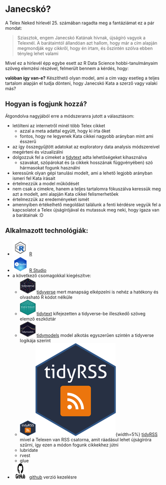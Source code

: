 # Janecskó? 


A Telex Neked hírlevél 25. számában ragadta meg a fantáziámat ez a pár mondat: 

> Sziasztok,
> engem Janecskó Katának hívnak, újságíró vagyok a Telexnél. 
> A barátaimtól állandóan azt hallom, hogy már a cím alapján megmondják egy cikkről, hogy én írtam, és őszintén szólva ebben tényleg lehet valami


Mivel ez a hirlevél épp egybe esett az R Data Science hobbi-tanulmányaim szöveg elemzési részével, felmerült bennem a kérdés, hogy: 

**valóban így van-e?**
Készíthető olyan model, ami a cím vagy esetleg a teljes tartalom alapján el tudja dönteni, hogy Janecskó Kata a szerző vagy valaki más? 

## Hogyan is fogjunk hozzá? 

Átgondolva nagyjából erre a módszeranra jutott a választásom: 

* letölteni az internetről minél több Telex cikket
  + azzal a meta adattal együtt, hogy ki írta őket
  + fontos, hogy ne legyenek Kata cikkei nagyobb arányban mint ami ésszerű 
* az így összegyűjtött adatokat az exploratory data analysis módszereivel megérteni és vizualizálni 
* dolgozzuk fel a cimeket a [tidytext](https://www.tidytextmining.com/) adta lehetőségeket kihasználva 
  + szavakat, szópárokat és (a cikkek hosszának függvényében) szó hármasokat fogunk használni
* keressünk olyan gépi tanulási modelt, ami a lehető legjobb arányban ismeri fel Kata írásait
* értelmezzük a model működését 
* nem csak a cimekre, hanem a teljes tartalomra fókuszálva keressük meg azt a modelt, ami alapján Kata cikkei felismerhetőek 
* értelmezzük az eredeményeket ismét 
* amennyiben értékelhető megoldást találunk a fenti kérdésre vegyük fel a kapcsolatot a Telex újságírójával és mutassuk meg neki, hogy igaza van a barátainak :D 


## Alkalmazott technológiák: 

* <img src="images/R.png" alt="R logo" width="50" height="50"> [R](https://www.r-project.org/) 
* <img src="images/rstudio.png" alt="R Studio logo" width="50" height="50"> [R Studio](https://www.rstudio.com/) 
* a következő csomagokkal kiegészítve: 
  + <img src="images/tidyverse.png" alt="tidyverse logo" width="50" height="50"> [tidyverse](https://tidyverse.org/) mert manapság elképzelni is nehéz a hatékony és olvasható R kódot nélküle 
  + <img src ="images/tidytext.png" alt ="tidytext logo" width="50" height="50"> [tidytext](https://www.tidytextmining.com/) kifejezetten a tidyverse-be illeszkedő szöveg elemző eszköztár 
  + <img src ="images/tidymodels.png" alt ="tidymodels logo" width="50" height="50"> [tidymodels](https://www.tidymodels.org/) model alkotás egyszerűen szintén a tidyverse logikája szerint
  + <img src ="images/tidyrss.png" alt ="tidyrss logo" width="50" height="50">![tidyrss logo](images/tidyrss.png){width=5%} [tidyRSS](https://github.com/RobertMyles/tidyRSS) mivel a Telexen van RSS csatorna, amit ráadásul lehet újságíróra szűrni, így ezen a módon fogunk cikkekhez jútni 
  + lubridate
  + rvest 
  + glue 
* <img src ="images/github.png" alt ="github logo" width="50" height="50"> [github](https://github.com/) verzió kezelésre 


